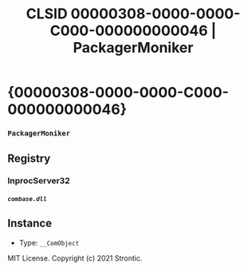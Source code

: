 ﻿---
title: "CLSID 00000308-0000-0000-C000-000000000046 | PackagerMoniker"
excerpt: What is COM-Object CLSID 00000308-0000-0000-C000-000000000046?
---

# {00000308-0000-0000-C000-000000000046}

### `PackagerMoniker`

## Registry


### InprocServer32

##### `combase.dll`

## Instance

* Type: `__ComObject`

MIT License. Copyright (c) 2021 Strontic.


